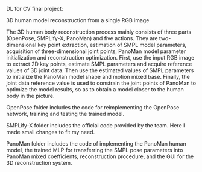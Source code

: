 DL for CV final project:      

3D human model reconstruction from a single RGB image         

The 3D human body reconstruction process mainly consists of three parts (OpenPose, SMPLify-X, PanoMan) and five actions. They are two-dimensional key point extraction, estimation of SMPL model parameters, acquisition of three-dimensional joint points, PanoMan model parameter initialization and reconstruction optimization. First, use the input RGB image to extract 2D key points, estimate SMPL parameters and acquire reference values of 3D joint data. Then use the estimated values of SMPL parameters to initialize the PanoMan model shape and motion mixed base. Finally, the joint data reference value is used to constrain the joint points of PanoMan to optimize the model results, so as to obtain a model closer to the human body in the picture.                 

OpenPose folder includes the code for reimplementing the OpenPose network, training and testing the trained model.                 

SMPLify-X folder includes the official code provided by the team. Here I made small changes to fit my need.            

PanoMan folder includes the code of implementing the PanoMan human model, the trained MLP for transferring the SMPL pose parameters into PanoMan mixed coefficients, reconstruction procedure, and the GUI for the 3D reconstruction system.                 
